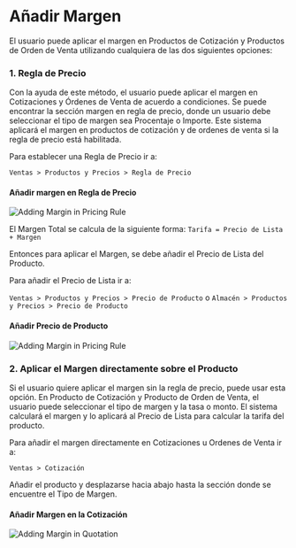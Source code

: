 <!-- add-breadcrumbs -->
# Añadir Margen

El usuario puede aplicar el margen en Productos de Cotización y Productos de Orden de Venta utilizando cualquiera de las dos siguientes opciones:

### 1. Regla de Precio

Con la ayuda de este método, el usuario puede aplicar el margen en Cotizaciones y Órdenes de Venta de acuerdo a condiciones. Se puede encontrar la sección margen en regla de precio, donde un usuario debe seleccionar el tipo de margen sea Procentaje o Importe. Este sistema aplicará el margen en productos de cotización y de ordenes de venta si la regla de precio está habilitada. 

Para establecer una Regla de Precio ir a:

`Ventas > Productos y Precios > Regla de Precio`

#### Añadir margen en Regla de Precio

<img alt="Adding Margin in Pricing Rule" class="screenshot"  src="{{docs_base_url}}/assets/img/selling/margin-pricing-rule.png">

El Margen Total se calcula de la siguiente forma:
`Tarifa = Precio de Lista + Margen`

Entonces para aplicar el Margen, se debe añadir el Precio de Lista del Producto. 

Para añadir el Precio de Lista ir a:

`Ventas > Productos y Precios > Precio de Producto` o `Almacén > Productos y Precios > Precio de Producto`

#### Añadir Precio de Producto

<img alt="Adding Margin in Pricing Rule" class="screenshot"  src="{{docs_base_url}}/assets/img/selling/margin-item-price-list.png">

### 2. Aplicar el Margen directamente sobre el Producto

Si el usuario quiere aplicar el margen sin la regla de precio, puede usar esta opción. En Producto de Cotización y Producto de Orden de Venta, el usuario puede seleccionar el tipo de margen y la tasa o monto. El sistema calculará el margen y lo aplicará al Precio de Lista para calcular la tarifa del producto.

Para añadir el margen directamente en Cotizaciones u Ordenes de Venta ir a: 

`Ventas > Cotización`

Añadir el producto y desplazarse hacia abajo hasta la sección donde se encuentre el Tipo de Margen. 

#### Añadir Margen en la Cotización

<img alt="Adding Margin in Quotation" class="screenshot"  src="{{docs_base_url}}/assets/img/selling/margin-quotation-item.png">
